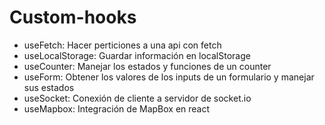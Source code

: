 # Custom-hooks

- useFetch: Hacer perticiones a una api con fetch
- useLocalStorage: Guardar información en localStorage
- useCounter: Manejar los estados y funciones de un counter
- useForm: Obtener los valores de los inputs de un formulario y manejar sus estados
- useSocket: Conexión de cliente a servidor de socket.io
- useMapbox: Integración de MapBox en react
